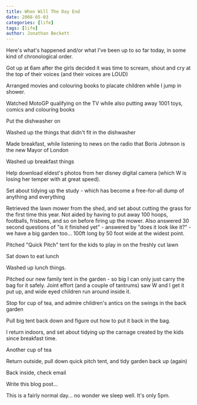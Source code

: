 ```yaml
---
title: When Will The Day End
date: 2008-05-03
categories: [life]
tags: [life]
author: Jonathan Beckett
---
```


Here's what's happened and/or what I've been up to so far today, in some kind of chronological order.

Got up at 6am after the girls decided it was time to scream, shout and cry at the top of their voices (and their voices are LOUD)

Arranged movies and colouring books to placate children while I jump in shower.

Watched MotoGP qualifying on the TV while also putting away 1001 toys, comics and colouring books

Put the dishwasher on

Washed up the things that didn't fit in the dishwasher

Made breakfast, while listening to news on the radio that Boris Johnson is the new Mayor of London

Washed up breakfast things

Help download eldest's photos from her disney digital camera (which W is losing her temper with at great speed).

Set about tidying up the study - which has become a free-for-all dump of anything and everything

Retrieved the lawn mower from the shed, and set about cutting the grass for the first time this year. Not aided by having to put away 100 hoops, footballs, frisbees, and so on before firing up the mower. Also answered 30 second questions of "is it finished yet" - answered by "does it look like it?" - we have a big garden too... 100ft long by 50 foot wide at the widest point.

Pitched "Quick Pitch" tent for the kids to play in on the freshly cut lawn

Sat down to eat lunch

Washed up lunch things.

Pitched our new family tent in the garden - so big I can only just carry the bag for it safely. Joint effort (and a couple of tantrums) saw W and I get it put up, and wide eyed children run around inside it.

Stop for cup of tea, and admire children's antics on the swings in the back garden

Pull big tent back down and figure out how to put it back in the bag.

I return indoors, and set about tidying up the carnage created by the kids since breakfast time.

Another cup of tea

Return outside, pull down quick pitch tent, and tidy garden back up (again)

Back inside, check email

Write this blog post...

This is a fairly normal day... no wonder we sleep well. It's only 5pm.
